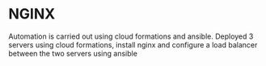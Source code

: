 # NGINX

Automation is carried out using cloud formations and ansible. Deployed 3 servers using cloud formations, 
install nginx and configure a load balancer between the two servers using ansible
